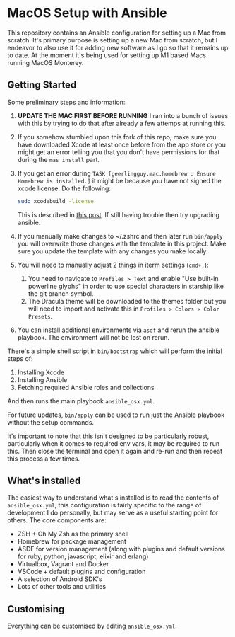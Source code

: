 # MacOS Setup with Ansible

This repository contains an Ansible configuration for setting up a Mac from scratch. It's primary purpose is setting up a new Mac from scratch, but I endeavor to also use it for adding new software as I go so that it remains up to date. At the moment it's being used for setting up M1 based Macs running MacOS Monterey.

## Getting Started

Some preliminary steps and information: 

1. **UPDATE THE MAC FIRST BEFORE RUNNING** I ran into a bunch of issues with this by trying to do that after already a few attemps at running this. 
2. If you somehow stumbled upon this fork of this repo, make sure you have downloaded Xcode at least once before from the app store or you might get an error telling you that you don't have permissions for that during the `mas install` part.
3. If you get an error during `TASK [geerlingguy.mac.homebrew : Ensure Homebrew is installed.]` it might be because you have not signed the xcode license. Do the following:
  
    ```sh
    sudo xcodebuild -license
    ```

    This is described in [this post](https://github.com/geerlingguy/ansible-role-homebrew/issues/45). If still having trouble then try upgrading ansible.

4. If you manually make changes to ~/.zshrc and then later run `bin/apply` you will overwrite those changes with the template in this project. Make sure you update the template with any changes you make locally.
5. You will need to manually adjust 2 things in iterm settings (`cmd+,`):
    1. You need to navigate to `Profiles > Text` and enable "Use built-in powerline glyphs" in order to use special characters in starship like the git branch symbol.
    2. The Dracula theme will be downloaded to the themes folder but you will need to import and activate this in `Profiles > Colors > Color Presets`.
6. You can install additional environments via `asdf` and rerun the ansible playbook. The environment will not be lost on rerun.

There's a simple shell script in `bin/bootstrap` which will perform the initial steps of:

1. Installing Xcode
2. Installing Ansible
3. Fetching required Ansible roles and collections

And then runs the main playbook `ansible_osx.yml`.

For future updates, `bin/apply` can be used to run just the Ansible playbook without the setup commands.

It's important to note that this isn't designed to be particularly robust, particularly when it comes to required env vars, it may be required to run this. Then close the terminal and open it again and re-run and then repeat this process a few times.

## What's installed

The easiest way to understand what's installed is to read the contents of `ansible_osx.yml`, this configuration is fairly specific to the range of development I do personally, but may serve as a useful starting point for others. The core components are:

- ZSH + Oh My Zsh as the primary shell
- Homebrew for package management
- ASDF for version management (along with plugins and default versions for ruby, python, javascript, elixir and erlang)
- Virtualbox, Vagrant and Docker
- VSCode + default plugins and configuration
- A selection of Android SDK's
- Lots of other tools and utilities

## Customising

Everything can be customised by editing `ansible_osx.yml`.

